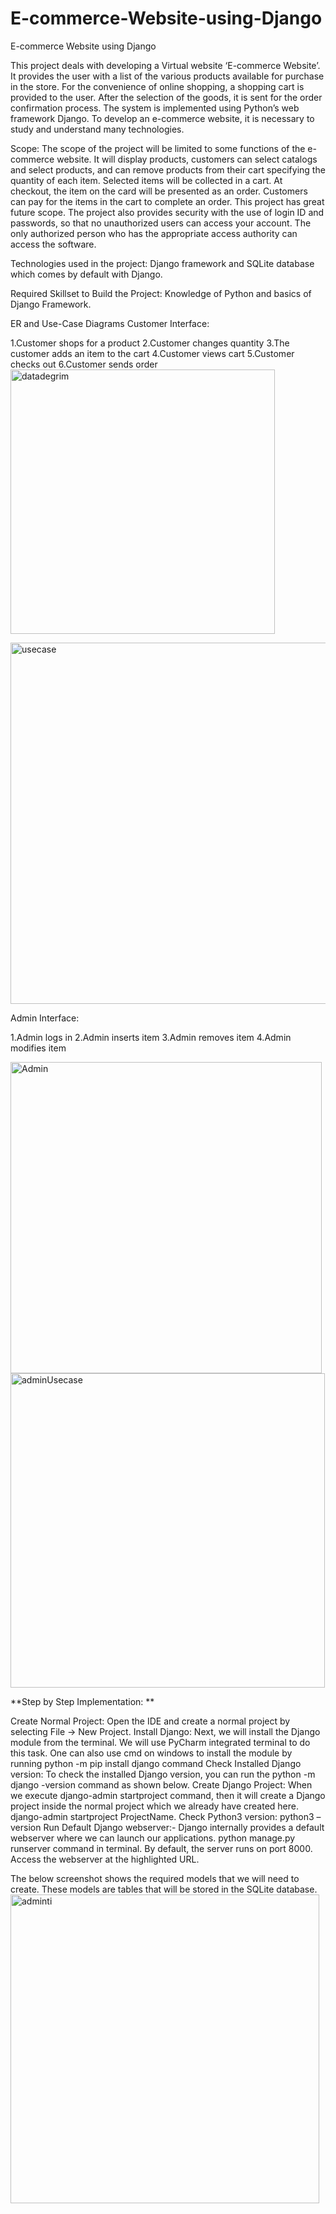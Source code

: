 # E-commerce-Website-using-Django
 E-commerce Website using Django
 
 This project deals with developing a Virtual website ‘E-commerce Website’. It provides the user with a list of the various products available for purchase in the store. For the convenience of online shopping, a shopping cart is provided to the user. After the selection of the goods, it is sent for the order confirmation process. The system is implemented using Python’s web framework Django. To develop an e-commerce website, it is necessary to study and understand many technologies.

Scope: The scope of the project will be limited to some functions of the e-commerce website. It will display products, customers can select catalogs and select products, and can remove products from their cart specifying the quantity of each item. Selected items will be collected in a cart. At checkout, the item on the card will be presented as an order. Customers can pay for the items in the cart to complete an order. This project has great future scope. The project also provides security with the use of login ID and passwords, so that no unauthorized users can access your account. The only authorized person who has the appropriate access authority can access the software.

Technologies used in the project: 
Django framework and SQLite database which comes by default with Django.

Required Skillset to Build the Project: 
Knowledge of Python and basics of Django Framework.


ER and Use-Case Diagrams
Customer Interface:

1.Customer shops for a product
2.Customer changes quantity
3.The customer adds an item to the cart
4.Customer views cart
5.Customer checks out
6.Customer sends order
<img width="423" alt="datadegrim" src="https://user-images.githubusercontent.com/87245699/208658480-3df80ea5-494f-4272-885f-25c1572dd1cd.png">

<img width="578" alt="usecase" src="https://user-images.githubusercontent.com/87245699/208658673-306ac64b-cda4-483d-bb22-be6de88e8058.png">

Admin Interface:

1.Admin logs in
2.Admin inserts item
3.Admin removes item
4.Admin modifies item

<img width="498" alt="Admin" src="https://user-images.githubusercontent.com/87245699/208658935-70669b8f-58a0-4368-ba89-68b37a603029.png">
<img width="503" alt="adminUsecase" src="https://user-images.githubusercontent.com/87245699/208659114-e49a8455-3aaa-4093-8ef7-11b25d99dfbb.png">


**Step by Step Implementation: **

Create Normal Project: Open the IDE and create a normal project by selecting File -> New Project.
Install Django: Next, we will install the Django module from the terminal. We will use PyCharm integrated terminal to do this task. One can also use cmd on windows to install the module by running python -m pip install django command
Check Installed Django version: To check the installed Django version, you can run the python -m django -version command as shown below.
Create Django Project: When we execute django-admin startproject command, then it will create a Django project inside the normal project which we already have created here. django-admin startproject ProjectName.
Check Python3 version: python3 –version
Run Default Django webserver:- Django internally provides a default webserver where we can launch our applications. python manage.py runserver command in terminal. By default, the server runs on port 8000. Access the webserver at the highlighted URL.


The below screenshot shows the required models that we will need to create. These models are tables that will be stored in the SQLite database.
<img width="494" alt="adminti" src="https://user-images.githubusercontent.com/87245699/208671543-65e4341f-a8a8-4bc5-b4c5-c81cc33e7149.png">










